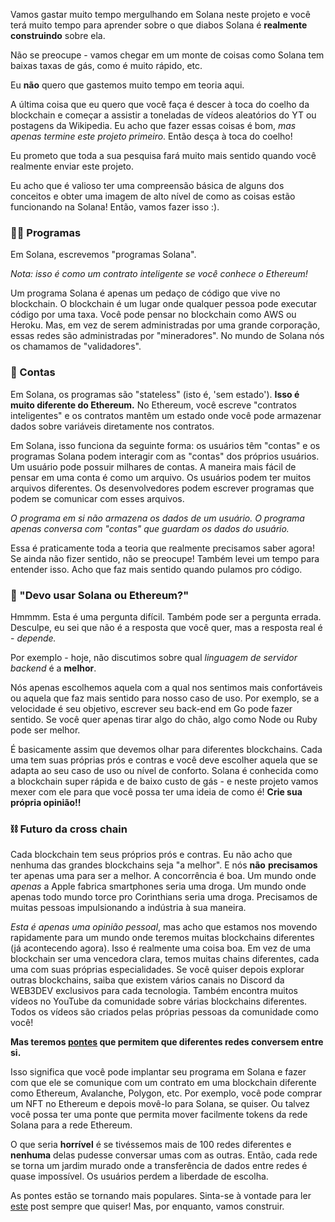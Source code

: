 Vamos gastar muito tempo mergulhando em Solana neste projeto e você terá muito tempo para aprender sobre o que diabos Solana é **realmente construindo** sobre ela.

Não se preocupe - vamos chegar em um monte de coisas como Solana tem baixas taxas de gás, como é muito rápido, etc.

Eu **não** quero que gastemos muito tempo em teoria aqui.

A última coisa que eu quero que você faça é descer à toca do coelho da blockchain e começar a assistir a toneladas de vídeos aleatórios do YT ou postagens da Wikipedia. Eu acho que fazer essas coisas é bom, _mas apenas termine este projeto primeiro_. Então desça à toca do coelho!

Eu prometo que toda a sua pesquisa fará muito mais sentido quando você realmente enviar este projeto.

Eu acho que é valioso ter uma compreensão básica de alguns dos conceitos e obter uma imagem de alto nível de como as coisas estão funcionando na Solana! Então, vamos fazer isso :).

### 👩‍💻 Programas

Em Solana, escrevemos "programas Solana".

_Nota: isso é como um contrato inteligente se você conhece o Ethereum!_

Um programa Solana é apenas um pedaço de código que vive no blockchain. O blockchain é um lugar onde qualquer pessoa pode executar código por uma taxa. Você pode pensar no blockchain como AWS ou Heroku. Mas, em vez de serem administradas por uma grande corporação, essas redes são administradas por "mineradores". No mundo de Solana nós os chamamos de "validadores".

### 🏦 Contas

Em Solana, os programas são "stateless" (isto é, 'sem estado'). **Isso é muito diferente do Ethereum.** No Ethereum, você escreve "contratos inteligentes" e os contratos mantêm um estado onde você pode armazenar dados sobre variáveis ​​diretamente nos contratos.

Em Solana, isso funciona da seguinte forma: os usuários têm "contas" e os programas Solana podem interagir com as "contas" dos próprios usuários. Um usuário pode possuir milhares de contas. A maneira mais fácil de pensar em uma conta é como um arquivo. Os usuários podem ter muitos arquivos diferentes. Os desenvolvedores podem escrever programas que podem se comunicar com esses arquivos.

_O programa em si não armazena os dados de um usuário. O programa apenas conversa com "contas" que guardam os dados do usuário._

Essa é praticamente toda a teoria que realmente precisamos saber agora! Se ainda não fizer sentido, não se preocupe! Também levei um tempo para entender isso. Acho que faz mais sentido quando pulamos pro código.

### 👀 "Devo usar Solana ou Ethereum?"

Hmmmm. Esta é uma pergunta difícil. Também pode ser a pergunta errada. Desculpe, eu sei que não é a resposta que você quer, mas a resposta real é - _depende._

Por exemplo - hoje, não discutimos sobre qual _linguagem de servidor backend_ é a **melhor**.

Nós apenas escolhemos aquela com a qual nos sentimos mais confortáveis ​​ou aquela que faz mais sentido para nosso caso de uso. Por exemplo, se a velocidade é seu objetivo, escrever seu back-end em Go pode fazer sentido. Se você quer apenas tirar algo do chão, algo como Node ou Ruby pode ser melhor.

É basicamente assim que devemos olhar para diferentes blockchains. Cada uma tem suas próprias prós e contras e você deve escolher aquela que se adapta ao seu caso de uso ou nível de conforto. Solana é conhecida como a blockchain super rápida e de baixo custo de gás - e neste projeto vamos mexer com ele para que você possa ter uma ideia de como é! **Crie sua própria opinião!!**

### ⛓ Futuro da cross chain

Cada blockchain tem seus próprios prós e contras. Eu não acho que nenhuma das grandes blockchains seja "a melhor". E nós **não** **precisamos** ter apenas uma para ser a melhor. A concorrência é boa. Um mundo onde _apenas_ a Apple fabrica smartphones seria uma droga. Um mundo onde apenas todo mundo torce pro Corinthians seria uma droga. Precisamos de muitas pessoas impulsionando a indústria à sua maneira.

_Esta é apenas uma opinião pessoal_, mas acho que estamos nos movendo rapidamente para um mundo onde teremos muitas blockchains diferentes (já acontecendo agora). Isso é realmente uma coisa boa. Em vez de uma blockchain ser uma vencedora clara, temos muitas chains diferentes, cada uma com suas próprias especialidades. Se você quiser depois explorar outras blockchains, saiba que existem vários canais no Discord da WEB3DEV exclusivos para cada tecnologia. Também encontra muitos vídeos no YouTube da comunidade sobre várias blockchains diferentes. Todos os vídeos são criados pelas próprias pessoas da comunidade como você!

**Mas teremos [pontes](https://www.web3dev.com.br/fatimalima/o-que-sao-bridges-pontes-nocoes-basicas-fatos-e-estatisticas-do-brigde-9gm) que permitem que diferentes redes conversem entre si.**

Isso significa que você pode implantar seu programa em Solana e fazer com que ele se comunique com um contrato em uma blockchain diferente como Ethereum, Avalanche, Polygon, etc. Por exemplo, você pode comprar um NFT no Ethereum e depois movê-lo para Solana, se quiser. Ou talvez você possa ter uma ponte que permita mover facilmente tokens da rede Solana para a rede Ethereum.

O que seria **horrível** é se tivéssemos mais de 100 redes diferentes e **nenhuma** delas pudesse conversar umas com as outras. Então, cada rede se torna um jardim murado onde a transferência de dados entre redes é quase impossível. Os usuários perdem a liberdade de escolha.

As pontes estão se tornando mais populares. Sinta-se à vontade para ler [este](https://www.web3dev.com.br/arnaldocampos/pontes-e-trocas-o-futuro-da-interoperabilidade-5dia) post sempre que quiser! Mas, por enquanto, vamos construir.
